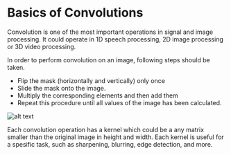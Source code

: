 # Basics of Convolutions

Convolution is one of the most important operations in signal and image processing. It could operate in 1D speech processing, 2D image processing or 3D video processing. 

In order to perform convolution on an image, following steps should be taken.

* Flip the mask (horizontally and vertically) only once
* Slide the mask onto the image.
* Multiply the corresponding elements and then add them
* Repeat this procedure until all values of the image has been calculated.

![alt text](http://machinelearninguru.com/_images/topics/computer_vision/basics/convolution/1.JPG)

Each convolution operation has a kernel which could be a any matrix smaller than the original image in height and width. Each kernel is useful for a spesific task, such as sharpening, blurring, edge detection, and more. 

